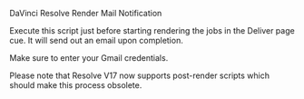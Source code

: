 DaVinci Resolve Render Mail Notification

Execute this script just before starting rendering the jobs in the
Deliver page cue. It will send out an email upon completion.

Make sure to enter your Gmail credentials. 

Please note that Resolve V17 now supports post-render scripts which should
 make this process obsolete.
